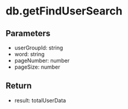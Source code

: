 # db.getFindUserSearch

## Parameters
- userGroupId: string
- word: string
- pageNumber: number
- pageSize: number


## Return
- result: totalUserData
